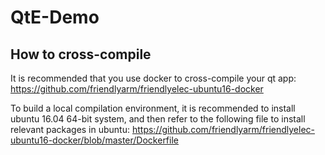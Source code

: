 # QtE-Demo

## How to cross-compile
It is recommended that you use docker to cross-compile your qt app:
https://github.com/friendlyarm/friendlyelec-ubuntu16-docker

To build a local compilation environment, it is recommended to install ubuntu 16.04 64-bit system, and then refer to the following file to install relevant packages in ubuntu:
https://github.com/friendlyarm/friendlyelec-ubuntu16-docker/blob/master/Dockerfile
